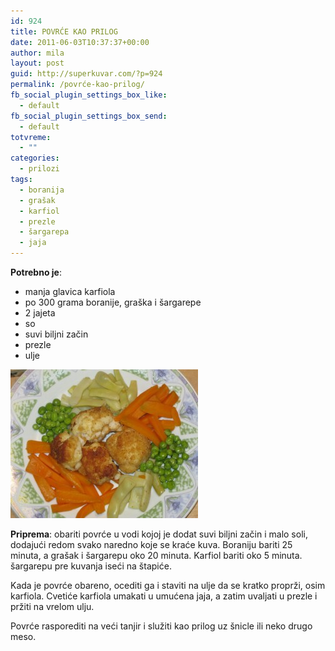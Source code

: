 ```yaml
---
id: 924
title: POVRĆE KAO PRILOG
date: 2011-06-03T10:37:37+00:00
author: mila
layout: post
guid: http://superkuvar.com/?p=924
permalink: /povrće-kao-prilog/
fb_social_plugin_settings_box_like:
  - default
fb_social_plugin_settings_box_send:
  - default
totvreme:
  - ""
categories:
  - prilozi
tags:
  - boranija
  - grašak
  - karfiol
  - prezle
  - šargarepa
  - jaja
---
```

**Potrebno je**:

  * manja glavica karfiola
  * po 300 grama boranije, graška i šargarepe
  * 2 jajeta
  * so
  * suvi biljni začin
  * prezle
  * ulje

<img class="alignnone size-medium wp-image-4486" title="Povrcekaoprilog" src="/wp-content/uploads/2011/06/Povrcekaoprilog-e1350289126324-300x238.jpg" alt="" width="300" height="238" /> 

**Priprema**: obariti povrće u vodi kojoj je dodat suvi biljni začin i malo soli, dodajući redom svako naredno koje se kraće kuva. Boraniju bariti 25 minuta, a grašak i šargarepu oko 20 minuta. Karfiol bariti oko 5 minuta. šargarepu pre kuvanja iseći na štapiće.

Kada je povrće obareno, ocediti ga i staviti na ulje da se kratko proprži, osim karfiola. Cvetiće karfiola umakati u umućena jaja, a zatim uvaljati u prezle i pržiti na vrelom ulju.

Povrće rasporediti na veći tanjir i služiti kao prilog uz šnicle ili neko drugo meso.